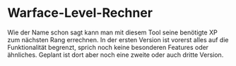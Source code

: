 # Warface-Level-Rechner
Wie der Name schon sagt kann man mit diesem Tool seine benötigte XP zum nächsten Rang errechnen. In der ersten Version ist vorerst alles auf die Funktionalität begrenzt, sprich noch keine besonderen Features oder ähnliches. Geplant ist dort aber noch eine zweite oder auch dritte Version.
